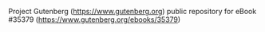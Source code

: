 Project Gutenberg (https://www.gutenberg.org) public repository for eBook #35379 (https://www.gutenberg.org/ebooks/35379)
